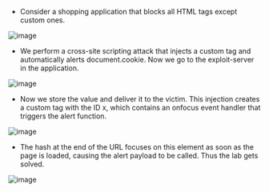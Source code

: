 - Consider a shopping application that blocks all HTML tags except custom ones.

![image](https://github.com/Akhilkj123/Portswigger/assets/65653010/94fa74a2-881d-4c8c-85a5-991ce0530488)

- We perform a cross-site scripting attack that injects a custom tag and automatically alerts document.cookie. Now we go to the exploit-server in the application.

![image](https://github.com/Akhilkj123/Portswigger/assets/65653010/cce853e6-4619-41ae-a8ed-1bac1be74f3e)

- Now we store the value and deliver it to the victim. This injection creates a custom tag with the ID x, which contains an onfocus event handler that triggers the alert function. 

![image](https://github.com/Akhilkj123/Portswigger/assets/65653010/d023e3fc-388a-4dee-a3ea-225933e98029)

- The hash at the end of the URL focuses on this element as soon as the page is loaded, causing the alert payload to be called. Thus the lab gets solved.

![image](https://github.com/Akhilkj123/Portswigger/assets/65653010/84e0db63-6fcf-4cf2-9ff3-6e553e097b0e)


